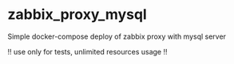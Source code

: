 # zabbix_proxy_mysql

Simple docker-compose deploy of zabbix proxy with mysql server

!! use only for tests, unlimited resources usage !!
